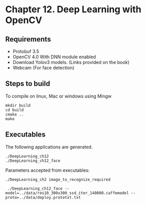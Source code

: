 # Chapter 12. Deep Learning with OpenCV 

## Requirements

- Protobuf 3.5
- OpenCV 4.0 With DNN module enabled
- Download Yolov3 models. (Links provided on the book)
- Webcam (For face detection)

## Steps to build

To compile on linux, Mac or windows using Mingw

```
mkdir build
cd build
cmake ..
make
```

## Executables

The following applications are generated.

```
./DeepLearning_ch12  
./DeepLearning_ch12_face
```

Parameters accepted from executables:

```
./DeepLearning_ch2 image_to_recognize_required
```

```
 ./DeepLearning_ch12_face --model=../data/res10_300x300_ssd_iter_140000.caffemodel --proto=../data/deploy.prototxt.txt
```